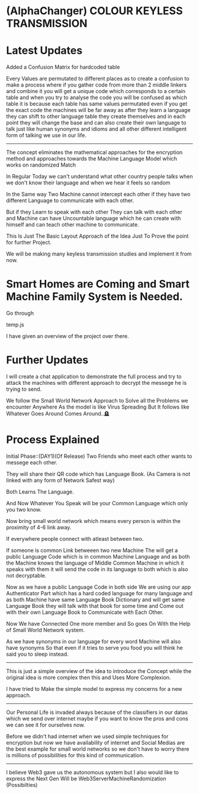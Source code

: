 # (AlphaChanger) COLOUR KEYLESS TRANSMISSION

# Latest Updates

Added a Confusion Matrix for hardcoded table

Every Values are permutated to different places as to create a confusion to make a process where if you gather code from more than 2 middle linkers and combine it you will get a unique code which corresponds to a certain table and when you try to analyse the code you will be confused as which table it is because each table has same values permutated even if you get the exact code the machines will be far away as after they learn a language they can shift to other language table they create themselves and in each point they will change the base and can also create their own language to talk just like human synonyms and idioms and all other different intelligent form of talking we use in our life.

-----------------------------

The concept eliminates the mathematical approaches for the encryption method and approaches towards the Machine Language Model which works on randomized Match

In Regular Today we can't understand what other country people talks when we don't know their language and when we hear it feels so random

In the Same way Two Machine cannot intercept each other if they have two different Language to communicate with each other.

But if they Learn to speak with each other They can talk with each other and Machine can have Uncountable language which he can create with himself and can teach other machine to communicate.

This Is Just The Basic Layout Approach of the Idea Just To Prove the point for further Project.

We will be making many keyless transmission studies and implement it from now.

# Smart Homes are Coming and Smart Machine Family System is Needed.

Go through 

temp.js 

I have given an overview of the project over there.

# Further Updates

I will create a chat application to demonstrate the full process and try to attack the machines with different approach to decrypt the messege he is trying to send.

We follow the Small World Network Approach to Solve all the Problems we encounter Anywhere As the model is like Virus Spreading But It follows like Whatever Goes Around Comes Around..🪦

# Process Explained

Initial Phase::(DAY1)(Of Release) Two Friends who meet each other wants to messege each other.

They will share their QR code which has Language Book. (As Camera is not linked with any form of Network Safest way)

Both Learns The Language.

And Now Whatever You Speak will be your Common Language which only you two know.

Now bring small world network which means every person is within the proximity of 4-6 link away.

If everywhere people connect with atleast between two.

If someone is common Link betweeen two new Machine The will get a public Language Code which is in common Machine Language and as both the Machine knows the language of Middle Common Machine in which it speaks with them it will send the code in its language to both which is also not decryptable.

Now as we have a public Language Code in both side We are using our app Authenticator Part which has a hard coded language for many language and as both Machine have same Language Book Dictionary and will get same Language Book they will talk with that book for some time and Come out with their own Language Book to Communicate with Each Other.

Now We have Connected One more member and So goes On With the Help of Small World Network system.

As we have synonyms in our language for every word Machine will also have synonyms So that even if it tries to serve you food you will think he said you to sleep instead.

----------------------------------------------

This is just a simple overview of the idea to introduce the Concept while the original idea is more complex then this and Uses More Complexion.

I have tried to Make the simple model to express my concerns for a new approach.

----------------------------------------------

Our Personal Life is invaded always because of the classifiers in our datas which we send over internet maybe if you want to know the pros and cons we can see it for ourselves now.

Before we didn't had internet when we used simple techniques for encryption but now we have availability of internet and Social Medias are the best example for small world networks so we don't have to worry there is millions of possibilities for this kind of communication.

----------------------------------------------

I believe Web3 gave us the autonomous system but I also would like to express the Next Gen Will be Web3ServerMachineRandomization (Possibilties)
